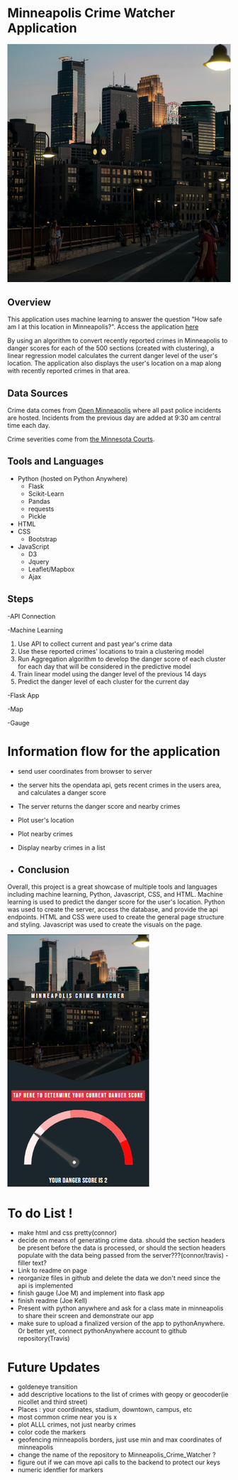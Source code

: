 # Minneapolis Crime Watcher Application
![Minneapolis Skyline](FinalImages/minneapolis.jpg)
## Overview

This application uses machine learning to answer the question "How safe am I at this location in Minneapolis?". Access the application [here](https://travisb98.pythonanywhere.com/)

By using an algorithm to convert recently reported crimes in Minneapolis to danger scores for each of the 500 sections (created with clustering), a linear regression model calculates the current danger level of the user's location. The application also displays the user's location on a map along with recently reported crimes in that area. 

## Data Sources

Crime data comes from [Open Minneapolis](https://opendata.minneapolismn.gov/datasets/police-incidents-2021/data?orderBy=neighborhood&orderByAsc=false) where all past police incidents are hosted. Incidents from the previous day are added at 9:30 am central time each day.

Crime severities come from [the Minnesota Courts](https://www.revisor.mn.gov/court_rules/rule/sg-5/).

## Tools and Languages

- Python (hosted on Python Anywhere)
    - Flask
    - Scikit-Learn
    - Pandas
    - requests
    - Pickle
- HTML
- CSS
  - Bootstrap
- JavaScript
  - D3
  - Jquery
  - Leaflet/Mapbox
  - Ajax


## Steps

-API Connection

-Machine Learning
1. Use API to collect current and past year's crime data
2. Use these reported crimes' locations to train a clustering model
3. Run Aggregation algorithm to develop the danger score of each cluster for each day that will be considered in the predictive model
4. Train linear model using the danger level of the previous 14 days
5. Predict the danger level of each cluster for the current day

-Flask App

-Map

-Gauge

# Information flow for the application
- send user coordinates from browser to server
- the server hits the opendata api, gets recent crimes in the users area, and calculates a danger score
- The server returns the danger score and nearby crimes
- Plot user's location
- Plot nearby crimes
- Display nearby crimes in a list




- ## Conclusion

Overall, this project is a great showcase of multiple tools and languages including machine learning, Python, Javascript, CSS, and HTML. Machine learning is used to predict the danger score for the user's location. Python was used to create the server, access the database, and provide the api endpoints. HTML and CSS were used to create the general page structure and styling. Javascript was used to create the visuals on the page.
    
 ![Final Product](FinalImages/PageSnip.PNG)




# **To do List !**
- make html and css pretty(connor)
- decide on means of generating crime data. should the section headers be present before the data is processed, or should the section headers populate with the data being passed from the server???(connor/travis) - filler text?
- Link to readme on page
- reorganize files in github and delete the data we don't need since the api is implemented
- finish gauge (Joe M) and implement into flask app
- finish readme (Joe Kell)
- Present with python anywhere and ask for a class mate in minneapolis to share their screen and demonstrate our app
- make sure to upload a finalized version of the app to pythonAnywhere. Or better yet, connect pythonAnywhere account to github repository(Travis)



# Future Updates
- goldeneye transition
- add descriptive locations to the list of crimes with geopy or geocoder(ie nicollet and third street)
- Places : your coordinates, stadium, downtown, campus, etc
- most common crime near you is x
- plot ALLL crimes, not just nearby crimes
- color code the markers
- geofencing minneapolis borders, just use min and max coordinates of minneapolis
- change the name of the repository to Minneapolis_Crime_Watcher ?
- figure out if we can move api calls to the backend to protect our keys
- numeric identfier for markers



